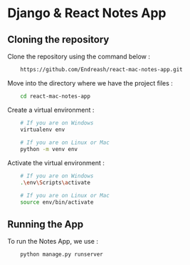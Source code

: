 
# Django & React Notes App


## Cloning the repository

Clone the repository using the command below :

```bash
    https://github.com/Endreash/react-mac-notes-app.git
```
Move into the directory where we have the project files :
```bash
    cd react-mac-notes-app
```
Create a virtual environment :
```bash
    # If you are on Windows
    virtualenv env
    
    # If you are on Linux or Mac
    python -m venv env 
```
Activate the virtual environment :

```bash
    # If you are on Windows
    .\env\Scripts\activate

    # If you are on Linux or Mac
    source env/bin/activate   
```
## Running the App

 To run the Notes App, we use :
```bash
    python manage.py runserver
```
